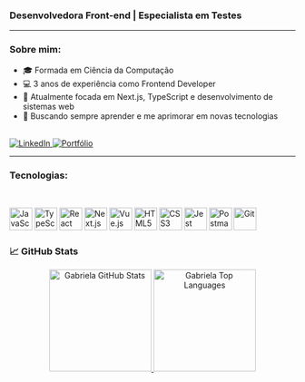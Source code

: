 ### Desenvolvedora Front-end | Especialista em Testes
---

### Sobre mim:

- 🎓 Formada em Ciência da Computação
- 💻 3 anos de experiência como Frontend Developer
- 🔎 Atualmente focada em Next.js, TypeScript e desenvolvimento de sistemas web
- 🎯 Buscando sempre aprender e me aprimorar em novas tecnologias
  
<br>

<div>
  <a href="https://www.linkedin.com/in/gabrielajussana" target="_blank">
    <img src="https://img.shields.io/badge/-LinkedIn-%230077B5?style=for-the-badge&logo=linkedin&logoColor=white" alt="LinkedIn">
  </a> 
  <a href="https://gabrielajussana.netlify.app" target="_blank">
    <img src="https://img.shields.io/badge/-Portfólio-000?style=for-the-badge&logo=web&logoColor=white" alt="Portfólio">
  </a>
</div>

---

###  Tecnologias:

<div style="display: inline_block"><br>
  <p align="left">
    <img src="https://cdn.jsdelivr.net/gh/devicons/devicon/icons/javascript/javascript-original.svg" width="40" height="40" alt="JavaScript" />
    <img src="https://cdn.jsdelivr.net/gh/devicons/devicon/icons/typescript/typescript-original.svg" width="40" height="40" alt="TypeScript" />
    <img src="https://cdn.jsdelivr.net/gh/devicons/devicon/icons/react/react-original.svg" width="40" height="40" alt="React" />
    <img src="https://cdn.jsdelivr.net/gh/devicons/devicon/icons/nextjs/nextjs-original.svg" width="40" height="40" alt="Next.js" />
    <img src="https://cdn.jsdelivr.net/gh/devicons/devicon/icons/vuejs/vuejs-original.svg" width="40" height="40" alt="Vue.js" />
    <img src="https://cdn.jsdelivr.net/gh/devicons/devicon/icons/html5/html5-original.svg" width="40" height="40" alt="HTML5" />
    <img src="https://cdn.jsdelivr.net/gh/devicons/devicon/icons/css3/css3-original.svg" width="40" height="40" alt="CSS3" />
    <img src="https://cdn.jsdelivr.net/gh/devicons/devicon/icons/jest/jest-plain.svg" width="40" height="40" alt="Jest" />
    <img src="https://cdn.jsdelivr.net/gh/devicons/devicon/icons/postman/postman-original.svg" width="40" height="40" alt="Postman" />
    <img src="https://cdn.jsdelivr.net/gh/devicons/devicon/icons/git/git-original.svg" width="40" height="40" alt="Git" />
  </p>
</div>

### 📈 GitHub Stats

<div align="center">
  <a href="https://github.com/gabrielajussana">
    <img height="180em" src="https://github-readme-stats.vercel.app/api?username=gabrielajussana&show_icons=true&theme=tokyonight&include_all_commits=true&count_private=true" alt="Gabriela GitHub Stats"/>
    <img height="180em" src="https://github-readme-stats.vercel.app/api/top-langs/?username=gabrielajussana&layout=compact&langs_count=7&theme=tokyonight" alt="Gabriela Top Languages"/>
  </a>
</div>
